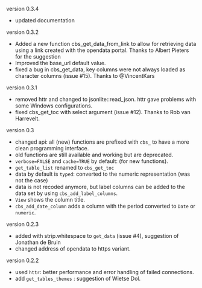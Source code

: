 version 0.3.4
- updated documentation

version 0.3.2
- Added a new function cbs_get_data_from_link to allow for retrieving data using a link created with the opendata portal. Thanks to Albert Pieters for the suggestion
- Improved the base_url default value.
- fixed a bug in cbs_get_data, key columns were not always loaded as character columns (issue #15). Thanks 
to @VincentKars

version 0.3.1
- removed httr and changed to jsonlite::read_json. httr gave problems with some Windows configurations.
- fixed cbs_get_toc with select argument (issue #12). Thanks to Rob van Harrevelt.

version 0.3

- changed api: all (new) functions are prefixed with `cbs_` to have a more clean programming interface. 
- old functions are still available and working but are deprecated.
- `verbose=FALSE` and `cache=TRUE` by default: (for new functions).
- `get_table_list` renamed to `cbs_get_toc`
- data by default is `typed`: converted to the numeric representation (was not the case)
- data is not recoded anymore, but label columns can be added to the data set by using `cbs_add_label_columns`.
- `View` shows the column title.
- `cbs_add_date_column` adds a column with the period converted to `Date` or `numeric`.

version 0.2.3

- added with strip.whitespace to `get_data` (issue #4), suggestion of Jonathan de Bruin
- changed address of opendata to https variant.

version 0.2.2

- used `httr`: better performance and error handling of failed connections.
- add `get_tables_themes` : suggestion of Wietse Dol.
